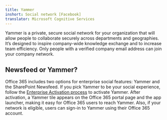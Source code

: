 ```yaml
---
title: Yammer
inshort: Social network [Facebook]
translator: Microsoft Cognitive Services
---
```


Yammer is a private, secure social network for your organization that will allow people to collaborate securely across departments and geographies. It’s designed to inspire company-wide knowledge exchange and to increase team efficiency. Only people with a verified company email address can join your company network.

## Newsfeed or Yammer?
Office 365 includes two options for enterprise social features: Yammer and the SharePoint Newsfeed. If you pick Yammer to be your social experience, follow the [Enterprise Activation process](https://support.office.com/en-us/article/Enterprise-Activation-process-4f924c74-87d2-49d0-a4f6-cba3ce2b0e7c) to activate Yammer. After activation, a Yammer tile appears on the Office 365 portal page and the app launcher, making it easy for Office 365 users to reach Yammer. Also, if your network is eligible, users can sign-in to Yammer using their Office 365 account.



